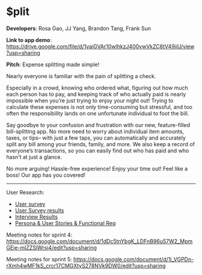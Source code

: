 # $plit

**Developers**: Rosa Gao, JJ Yang, Brandon Tang, Frank Sun

**Link to app demo**: https://drive.google.com/file/d/1yaiGVAr10wlhkzJ400vwVkZC6tV49iiU/view?usp=sharing

**Pitch**: Expense splitting made simple!

Nearly everyone is familiar with the pain of splitting a check.


Especially in a crowd, knowing who ordered what, figuring out how much each person has to pay, and keeping track of who actually paid is nearly impossible when you’re just trying to enjoy your night out! Trying to calculate these expenses is not only time-consuming but stressful, and too often the responsibility lands on one unfortunate individual to foot the bill.


Say goodbye to your confusion and frustration with our new, feature-filled bill-splitting app. No more need to worry about individual item amounts, taxes, or tips– with just a few taps, you can automatically and accurately split any bill among your friends, family, and more. We also keep a record of everyone’s transactions, so you can easily find out who has paid and who hasn’t at just a glance.

No more arguing! Hassle-free experience! Enjoy your time out! Feel like a boss! Our app has you covered!

------
User Research:
- [User survey](https://forms.gle/HJdwWHae4JuX9aLz9)
- [User Survey results](https://docs.google.com/spreadsheets/d/184mwDGF53it2Fm5P-8ZMOfZQULpLhCZD7mU96SFvDIc/edit?usp=sharing)
- [Interview Results](https://docs.google.com/document/d/1PZjPUB12zCBaD3Atw_x1wQx-wROFaSNTNdT6FSP4D2w/edit#)
- [Persona & User Stories & Functional Req](https://docs.google.com/document/d/1V3TOhDbczDQSu_9ln1epakrnhIQuIlA9JXcxklRp2Os/edit)

Meeting notes for sprint 4:
https://docs.google.com/document/d/1dDc5tnYbgK_LDFnB96u57W2_MpmGEie-mlZZSlWrsj4/edit?usp=sharing

Meeting notes for sprint 5:
https://docs.google.com/document/d/1i_VGPDn-rXmh4wMF1kS_crcr17CMGXtyS278NVk9DW0/edit?usp=sharing

